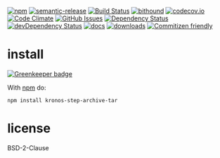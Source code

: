[![npm](https://img.shields.io/npm/v/kronos-step-archive-tar.svg)](https://www.npmjs.com/package/kronos-step-archive-tar)
[![semantic-release](https://img.shields.io/badge/%20%20%F0%9F%93%A6%F0%9F%9A%80-semantic--release-e10079.svg)](https://github.com/Kronos-Integration/kronos-step-archive-tar)
[![Build Status](https://secure.travis-ci.org/Kronos-Integration/kronos-step-archive-tar.png)](http://travis-ci.org/Kronos-Integration/kronos-step-archive-tar)
[![bithound](https://www.bithound.io/github/Kronos-Integration/kronos-step-archive-tar/badges/score.svg)](https://www.bithound.io/github/Kronos-Integration/kronos-step-archive-tar)
[![codecov.io](http://codecov.io/github/Kronos-Integration/kronos-step-archive-tar/coverage.svg?branch=master)](http://codecov.io/github/Kronos-Integration/kronos-step-archive-tar?branch=master)
[![Code Climate](https://codeclimate.com/github/Kronos-Integration/kronos-step-archive-tar/badges/gpa.svg)](https://codeclimate.com/github/Kronos-Integration/kronos-step-archive-tar)
[![GitHub Issues](https://img.shields.io/github/issues/Kronos-Integration/kronos-step-archive-tar.svg?style=flat-square)](https://github.com/Kronos-Integration/kronos-step-archive-tar/issues)
[![Dependency Status](https://david-dm.org/Kronos-Integration/kronos-step-archive-tar.svg)](https://david-dm.org/Kronos-Integration/kronos-step-archive-tar)
[![devDependency Status](https://david-dm.org/Kronos-Integration/kronos-step-archive-tar/dev-status.svg)](https://david-dm.org/Kronos-Integration/kronos-step-archive-tar#info=devDependencies)
[![docs](http://inch-ci.org/github/Kronos-Integration/kronos-step-archive-tar.svg?branch=master)](http://inch-ci.org/github/Kronos-Integration/kronos-step-archive-tar)
[![downloads](http://img.shields.io/npm/dm/kronos-step-archive-tar.svg?style=flat-square)](https://npmjs.org/package/kronos-step-archive-tar)
[![Commitizen friendly](https://img.shields.io/badge/commitizen-friendly-brightgreen.svg)](http://commitizen.github.io/cz-cli/)

install
=======

[![Greenkeeper badge](https://badges.greenkeeper.io/Kronos-Integration/kronos-step-archive-tar.svg)](https://greenkeeper.io/)

With [npm](http://npmjs.org) do:

```shell
npm install kronos-step-archive-tar
```

license
=======

BSD-2-Clause
